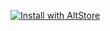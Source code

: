 [![Install with AltStore](https://altstore.io/images/altstore-badge.svg)](altstore://install?url=https://raw.githubusercontent.com/TIDYBEATS1/AmiiboTracker/main/manifest.json)
